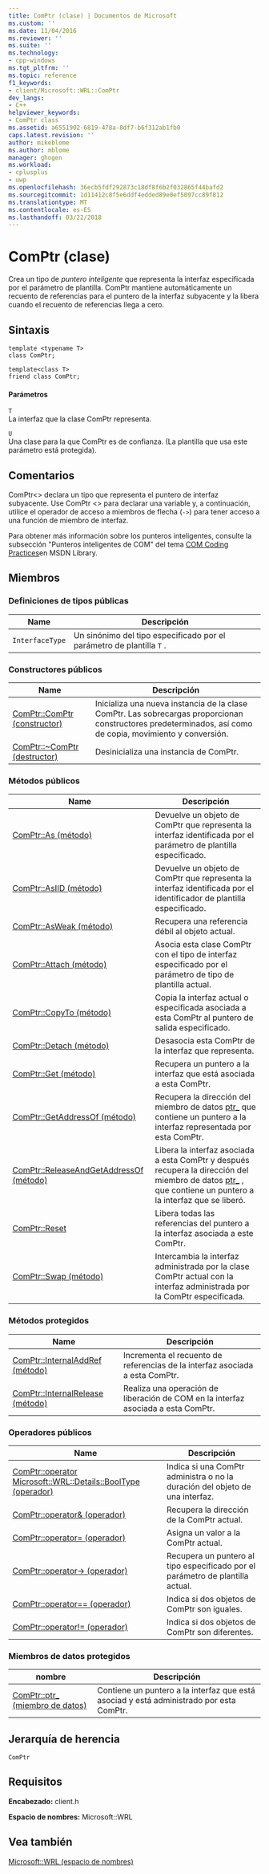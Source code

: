 ```yaml
---
title: ComPtr (clase) | Documentos de Microsoft
ms.custom: ''
ms.date: 11/04/2016
ms.reviewer: ''
ms.suite: ''
ms.technology:
- cpp-windows
ms.tgt_pltfrm: ''
ms.topic: reference
f1_keywords:
- client/Microsoft::WRL::ComPtr
dev_langs:
- C++
helpviewer_keywords:
- ComPtr class
ms.assetid: a6551902-6819-478a-8df7-b6f312ab1fb0
caps.latest.revision: ''
author: mikeblome
ms.author: mblome
manager: ghogen
ms.workload:
- cplusplus
- uwp
ms.openlocfilehash: 36ecb5fdf292873c18df8f6b2f032865f44bafd2
ms.sourcegitcommit: 1d11412c8f5e6ddf4edded89e0ef5097cc89f812
ms.translationtype: MT
ms.contentlocale: es-ES
ms.lasthandoff: 03/22/2018
---
```

# <a name="comptr-class"></a>ComPtr (clase)
Crea un tipo de *puntero inteligente* que representa la interfaz especificada por el parámetro de plantilla. ComPtr mantiene automáticamente un recuento de referencias para el puntero de la interfaz subyacente y la libera cuando el recuento de referencias llega a cero.  
  
## <a name="syntax"></a>Sintaxis  
  
```  
template <typename T>  
class ComPtr;  
  
template<class T>  
friend class ComPtr;  
```  
  
#### <a name="parameters"></a>Parámetros  
 `T`  
 La interfaz que la clase ComPtr representa.  
  
 `U`  
 Una clase para la que ComPtr es de confianza. (La plantilla que usa este parámetro está protegida).  
  
## <a name="remarks"></a>Comentarios  
 ComPtr<> declara un tipo que representa el puntero de interfaz subyacente. Use ComPtr <> para declarar una variable y, a continuación, utilice el operador de acceso a miembros de flecha (`->`) para tener acceso a una función de miembro de interfaz.  
  
 Para obtener más información sobre los punteros inteligentes, consulte la subsección "Punteros inteligentes de COM" del tema [COM Coding Practices](http://msdn.microsoft.com/en-us/76aca556-b4d6-4e67-a2a3-4439900f0c39)en MSDN Library.  
  
## <a name="members"></a>Miembros  
  
### <a name="public-typedefs"></a>Definiciones de tipos públicas  
  
|Name|Descripción|  
|----------|-----------------|  
|`InterfaceType`|Un sinónimo del tipo especificado por el parámetro de plantilla `T` .|  
  
### <a name="public-constructors"></a>Constructores públicos  
  
|Name|Descripción|  
|----------|-----------------|  
|[ComPtr::ComPtr (constructor)](../windows/comptr-comptr-constructor.md)|Inicializa una nueva instancia de la clase ComPtr. Las sobrecargas proporcionan constructores predeterminados, así como de copia, movimiento y conversión.|  
|[ComPtr::~ComPtr (destructor)](../windows/comptr-tilde-comptr-destructor.md)|Desinicializa una instancia de ComPtr.|  
  
### <a name="public-methods"></a>Métodos públicos  
  
|Name|Descripción|  
|----------|-----------------|  
|[ComPtr::As (método)](../windows/comptr-as-method.md)|Devuelve un objeto de ComPtr que representa la interfaz identificada por el parámetro de plantilla especificado.|  
|[ComPtr::AsIID (método)](../windows/comptr-asiid-method.md)|Devuelve un objeto de ComPtr que representa la interfaz identificada por el identificador de plantilla especificado.|  
|[ComPtr::AsWeak (método)](../windows/comptr-asweak-method.md)|Recupera una referencia débil al objeto actual.|  
|[ComPtr::Attach (método)](../windows/comptr-attach-method.md)|Asocia esta clase ComPtr con el tipo de interfaz especificado por el parámetro de tipo de plantilla actual.|  
|[ComPtr::CopyTo (método)](../windows/comptr-copyto-method.md)|Copia la interfaz actual o especificada asociada a esta ComPtr al puntero de salida especificado.|  
|[ComPtr::Detach (método)](../windows/comptr-detach-method.md)|Desasocia esta ComPtr de la interfaz que representa.|  
|[ComPtr::Get (método)](../windows/comptr-get-method.md)|Recupera un puntero a la interfaz que está asociada a esta ComPtr.|  
|[ComPtr::GetAddressOf (método)](../windows/comptr-getaddressof-method.md)|Recupera la dirección del miembro de datos [ptr_](../windows/comptr-ptr-data-member.md) que contiene un puntero a la interfaz representada por esta ComPtr.|  
|[ComPtr::ReleaseAndGetAddressOf (método)](../windows/comptr-releaseandgetaddressof-method.md)|Libera la interfaz asociada a esta ComPtr y después recupera la dirección del miembro de datos [ptr_](../windows/comptr-ptr-data-member.md) , que contiene un puntero a la interfaz que se liberó.|  
|[ComPtr::Reset](../windows/comptr-reset.md)|Libera todas las referencias del puntero a la interfaz asociada a este ComPtr.|  
|[ComPtr::Swap (método)](../windows/comptr-swap-method.md)|Intercambia la interfaz administrada por la clase ComPtr actual con la interfaz administrada por la ComPtr especificada.|  
  
### <a name="protected-methods"></a>Métodos protegidos  
  
|Name|Descripción|  
|----------|-----------------|  
|[ComPtr::InternalAddRef (método)](../windows/comptr-internaladdref-method.md)|Incrementa el recuento de referencias de la interfaz asociada a esta ComPtr.|  
|[ComPtr::InternalRelease (método)](../windows/comptr-internalrelease-method.md)|Realiza una operación de liberación de COM en la interfaz asociada a esta ComPtr.|  
  
### <a name="public-operators"></a>Operadores públicos  
  
|Name|Descripción|  
|----------|-----------------|  
|[ComPtr::operator Microsoft::WRL::Details::BoolType (operador)](../windows/comptr-operator-microsoft-wrl-details-booltype-operator.md)|Indica si una ComPtr administra o no la duración del objeto de una interfaz.|  
|[ComPtr::operator& (operador)](../windows/comptr-operator-ampersand-operator.md)|Recupera la dirección de la ComPtr actual.|  
|[ComPtr::operator= (operador)](../windows/comptr-operator-assign-operator.md)|Asigna un valor a la ComPtr actual.|  
|[ComPtr::operator-> (operador)](../windows/comptr-operator-arrow-operator.md)|Recupera un puntero al tipo especificado por el parámetro de plantilla actual.|  
|[ComPtr::operator== (operador)](../windows/comptr-operator-equality-operator.md)|Indica si dos objetos de ComPtr son iguales.|  
|[ComPtr::operator!= (operador)](../windows/comptr-operator-inequality-operator.md)|Indica si dos objetos de ComPtr son diferentes.|  
  
### <a name="protected-data-members"></a>Miembros de datos protegidos  
  
|nombre|Descripción|  
|----------|-----------------|  
|[ComPtr::ptr_ (miembro de datos)](../windows/comptr-ptr-data-member.md)|Contiene un puntero a la interfaz que está asociad y está administrado por esta ComPtr.|  
  
## <a name="inheritance-hierarchy"></a>Jerarquía de herencia  
 `ComPtr`  
  
## <a name="requirements"></a>Requisitos  
 **Encabezado:** client.h  
  
 **Espacio de nombres:** Microsoft::WRL  
  
## <a name="see-also"></a>Vea también  
 [Microsoft::WRL (espacio de nombres)](../windows/microsoft-wrl-namespace.md)